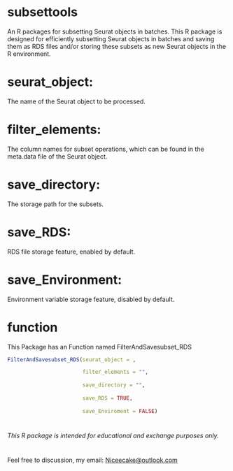 # subsettools
An R packages for subsetting Seurat objects in batches.
This R package is designed for efficiently subsetting Seurat objects in batches and saving them as RDS files
and/or storing these subsets as new Seurat objects in the R environment.
# seurat_object:
The name of the Seurat object to be processed.
# filter_elements: 
The column names for subset operations, which can be found in the meta.data file of the Seurat object.
# save_directory: 
The storage path for the subsets.
# save_RDS:
RDS file storage feature, enabled by default.
# save_Environment: 
Environment variable storage feature, disabled by default.
# function
This Package has an Function named FilterAndSavesubset_RDS
```r
FilterAndSavesubset_RDS(seurat_object = ,

                        filter_elements = "",
                        
                        save_directory = "",
                        
                        save_RDS = TRUE,
                        
                        save_Enviroment = FALSE)
```
# 
*This R package is intended for educational and exchange purposes only.*
#
Feel free to discussion, my email: Niceecake@outlook.com

